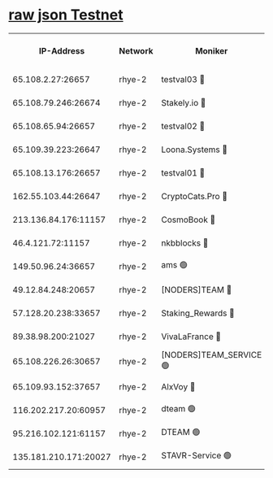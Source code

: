 
[raw json Testnet](https://rpc-check.quickt.stavr.tech/quickt/rpc-quickt-result.json)
=


<table><tr><th>IP-Address</th><th>Network</th><th>Moniker</th><th>Latest Block Height</th><th>Earliest Block Height</th><th>Catching Up</th><th>Tx Index</th><th>Voting Power</th><th>Scan Time</th></tr><tr><td>65.108.2.27:26657</td><td>rhye-2</td><td>testval03 🔴</td><td>780829</td><td>1</td><td>False</td><td>on</td><td>11002050</td><td>2024-02-12T21:34:10.845665446UTC</td></tr><tr><td>65.108.79.246:26674</td><td>rhye-2</td><td>Stakely.io 🔴</td><td>780830</td><td>1</td><td>False</td><td>on</td><td>10010</td><td>2024-02-12T21:34:15.319615894UTC</td></tr><tr><td>65.108.65.94:26657</td><td>rhye-2</td><td>testval02 🔴</td><td>780830</td><td>1</td><td>False</td><td>on</td><td>11002050</td><td>2024-02-12T21:34:18.179166541UTC</td></tr><tr><td>65.109.39.223:26647</td><td>rhye-2</td><td>Loona.Systems 🔴</td><td>780831</td><td>1</td><td>False</td><td>off</td><td>86949</td><td>2024-02-12T21:34:21.094727960UTC</td></tr><tr><td>65.108.13.176:26657</td><td>rhye-2</td><td>testval01 🔴</td><td>780831</td><td>1</td><td>False</td><td>on</td><td>13082010</td><td>2024-02-12T21:34:21.788487548UTC</td></tr><tr><td>162.55.103.44:26647</td><td>rhye-2</td><td>CryptoCats.Pro 🔴</td><td>780836</td><td>1</td><td>False</td><td>off</td><td>9999</td><td>2024-02-12T21:34:54.166785573UTC</td></tr><tr><td>213.136.84.176:11157</td><td>rhye-2</td><td>CosmoBook 🔴</td><td>780835</td><td>65301</td><td>False</td><td>off</td><td>1528057</td><td>2024-02-12T21:34:47.768585156UTC</td></tr><tr><td>46.4.121.72:11157</td><td>rhye-2</td><td>nkbblocks 🔴</td><td>780828</td><td>70101</td><td>False</td><td>off</td><td>81491</td><td>2024-02-12T21:34:03.468238354UTC</td></tr><tr><td>149.50.96.24:36657</td><td>rhye-2</td><td>ams 🟢</td><td>780833</td><td>133501</td><td>False</td><td>on</td><td>0</td><td>2024-02-12T21:34:37.207066424UTC</td></tr><tr><td>49.12.84.248:20657</td><td>rhye-2</td><td>[NODERS]TEAM 🔴</td><td>780833</td><td>146001</td><td>False</td><td>on</td><td>59690</td><td>2024-02-12T21:34:34.745921642UTC</td></tr><tr><td>57.128.20.238:33657</td><td>rhye-2</td><td>Staking_Rewards 🔴</td><td>780831</td><td>149101</td><td>False</td><td>on</td><td>9900</td><td>2024-02-12T21:34:20.760993204UTC</td></tr><tr><td>89.38.98.200:21027</td><td>rhye-2</td><td>VivaLaFrance 🔴</td><td>780828</td><td>220501</td><td>False</td><td>off</td><td>10000</td><td>2024-02-12T21:34:05.951771882UTC</td></tr><tr><td>65.108.226.26:30657</td><td>rhye-2</td><td>[NODERS]TEAM_SERVICE 🟢</td><td>780831</td><td>241501</td><td>False</td><td>on</td><td>0</td><td>2024-02-12T21:34:21.449466423UTC</td></tr><tr><td>65.109.93.152:37657</td><td>rhye-2</td><td>AlxVoy 🔴</td><td>780829</td><td>315173</td><td>False</td><td>on</td><td>143351</td><td>2024-02-12T21:34:08.468215791UTC</td></tr><tr><td>116.202.217.20:60957</td><td>rhye-2</td><td>dteam 🟢</td><td>780830</td><td>421794</td><td>False</td><td>on</td><td>0</td><td>2024-02-12T21:34:18.491056752UTC</td></tr><tr><td>95.216.102.121:61157</td><td>rhye-2</td><td>DTEAM 🟢</td><td>749821</td><td>748801</td><td>False</td><td>on</td><td>0</td><td>2024-02-12T21:34:15.780843442UTC</td></tr><tr><td>135.181.210.171:20027</td><td>rhye-2</td><td>STAVR-Service 🟢</td><td>780833</td><td>778501</td><td>False</td><td>on</td><td>0</td><td>2024-02-12T21:34:32.365384441UTC</td></tr></table>